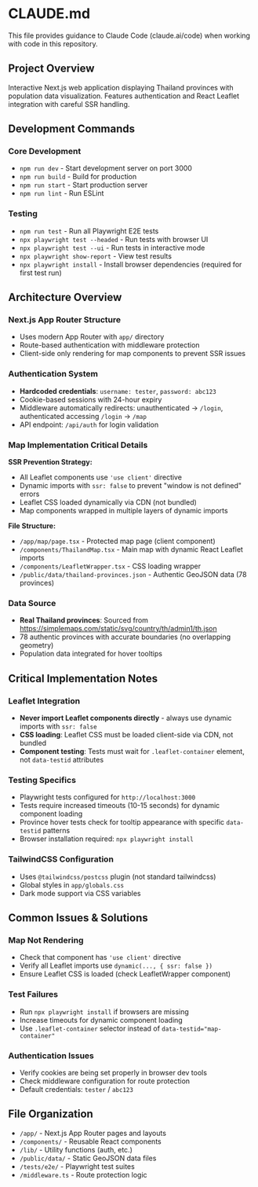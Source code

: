 # CLAUDE.md

This file provides guidance to Claude Code (claude.ai/code) when working with code in this repository.

## Project Overview
Interactive Next.js web application displaying Thailand provinces with population data visualization. Features authentication and React Leaflet integration with careful SSR handling.

## Development Commands

### Core Development
- `npm run dev` - Start development server on port 3000
- `npm run build` - Build for production
- `npm run start` - Start production server
- `npm run lint` - Run ESLint

### Testing
- `npm run test` - Run all Playwright E2E tests
- `npx playwright test --headed` - Run tests with browser UI
- `npx playwright test --ui` - Run tests in interactive mode
- `npx playwright show-report` - View test results
- `npx playwright install` - Install browser dependencies (required for first test run)

## Architecture Overview

### Next.js App Router Structure
- Uses modern App Router with `app/` directory
- Route-based authentication with middleware protection
- Client-side only rendering for map components to prevent SSR issues

### Authentication System
- **Hardcoded credentials**: `username: tester`, `password: abc123`
- Cookie-based sessions with 24-hour expiry
- Middleware automatically redirects: unauthenticated → `/login`, authenticated accessing `/login` → `/map`
- API endpoint: `/api/auth` for login validation

### Map Implementation Critical Details
**SSR Prevention Strategy:**
- All Leaflet components use `'use client'` directive
- Dynamic imports with `ssr: false` to prevent "window is not defined" errors
- Leaflet CSS loaded dynamically via CDN (not bundled)
- Map components wrapped in multiple layers of dynamic imports

**File Structure:**
- `/app/map/page.tsx` - Protected map page (client component)
- `/components/ThailandMap.tsx` - Main map with dynamic React Leaflet imports
- `/components/LeafletWrapper.tsx` - CSS loading wrapper
- `/public/data/thailand-provinces.json` - Authentic GeoJSON data (78 provinces)

### Data Source
- **Real Thailand provinces**: Sourced from https://simplemaps.com/static/svg/country/th/admin1/th.json
- 78 authentic provinces with accurate boundaries (no overlapping geometry)
- Population data integrated for hover tooltips

## Critical Implementation Notes

### Leaflet Integration
- **Never import Leaflet components directly** - always use dynamic imports with `ssr: false`
- **CSS loading**: Leaflet CSS must be loaded client-side via CDN, not bundled
- **Component testing**: Tests must wait for `.leaflet-container` element, not `data-testid` attributes

### Testing Specifics
- Playwright tests configured for `http://localhost:3000`
- Tests require increased timeouts (10-15 seconds) for dynamic component loading
- Province hover tests check for tooltip appearance with specific `data-testid` patterns
- Browser installation required: `npx playwright install`

### TailwindCSS Configuration
- Uses `@tailwindcss/postcss` plugin (not standard tailwindcss)
- Global styles in `app/globals.css`
- Dark mode support via CSS variables

## Common Issues & Solutions

### Map Not Rendering
- Check that component has `'use client'` directive
- Verify all Leaflet imports use `dynamic(..., { ssr: false })`
- Ensure Leaflet CSS is loaded (check LeafletWrapper component)

### Test Failures
- Run `npx playwright install` if browsers are missing
- Increase timeouts for dynamic component loading
- Use `.leaflet-container` selector instead of `data-testid="map-container"`

### Authentication Issues
- Verify cookies are being set properly in browser dev tools
- Check middleware configuration for route protection
- Default credentials: `tester` / `abc123`

## File Organization
- `/app/` - Next.js App Router pages and layouts
- `/components/` - Reusable React components
- `/lib/` - Utility functions (auth, etc.)
- `/public/data/` - Static GeoJSON data files
- `/tests/e2e/` - Playwright test suites
- `/middleware.ts` - Route protection logic